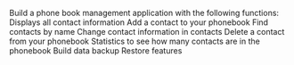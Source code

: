Build a phone book management application with the following functions:
      Displays all contact information
      Add a contact to your phonebook
      Find contacts by name
      Change contact information in contacts
      Delete a contact from your phonebook
      Statistics to see how many contacts are in the phonebook
      Build data backup 
      Restore features
